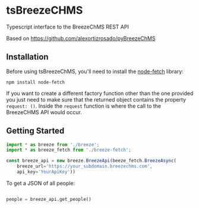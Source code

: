 # tsBreezeCHMS
Typescript interface to the BreezeChMS REST API 

Based on https://github.com/alexortizrosado/pyBreezeChMS

## Installation

Before using tsBreezeChMS, you'll need to install the [node-fetch](https://www.npmjs.com/package/node-fetch) library:

    npm install node-fetch
    
If you want to create a different factory function other than the one provided you just need to make sure that the returned object contains the property `request: ()`. Inside the `request` function is where the call to the BreezeCHMS API would occur.

## Getting Started

```typescript
import * as breeze from './breeze';
import * as breeze_fetch from './breeze-fetch';

const breeze_api = new breeze.BreezeApi(beeze_fetch.BreezeAsync(
    breeze_url='https://your_subdomain.breezechms.com',
    api_key='YourApiKey'))
```

To get a JSON of all people:

```python

people = breeze_api.get_people()
```
